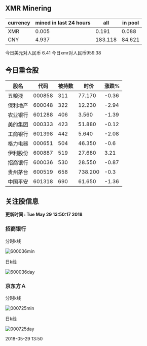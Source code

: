 ## XMR Minering

|currency|mined in last 24 hours|all|in pool|
|---|---|---|---|
|XMR|0.005|0.191|0.088|
|CNY|4.937|183.118|84.621|

今日美元对人民币 6.41	今日xmr对人民币959.38


## 今日重仓股 

|股名|代码|被持数|时价|涨跌%|
|---|---|---|---|---|
|五粮液|000858|311|77.170|-0.36|
|保利地产|600048|322|12.230|-2.94|
|农业银行|601288|406|3.560|-1.39|
|美的集团|000333|423|51.880|-0.12|
|工商银行|601398|442|5.640|-2.08|
|格力电器|000651|504|46.350|-0.6|
|伊利股份|600887|519|27.680|3.21|
|招商银行|600036|530|28.550|-0.87|
|贵州茅台|600519|658|738.200|-0.3|
|中国平安|601318|690|61.650|-1.36|

## 关注股信息
**更新时间 : Tue May 29 13:50:17 2018**
### 招商银行 
分时k线

![600036min](http://image.sinajs.cn/newchart/min/n/sh600036.gif)

日k线

![600036day](http://image.sinajs.cn/newchart/daily/n/sh600036.gif)

### 京东方Ａ 
分时k线

![000725min](http://image.sinajs.cn/newchart/min/n/sz000725.gif)

日k线

![000725day](http://image.sinajs.cn/newchart/daily/n/sz000725.gif)

2018-05-29 13:50